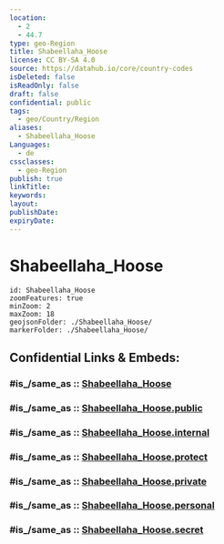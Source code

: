 ```yaml
---
location:
  - 2
  - 44.7
type: geo-Region
title: Shabeellaha_Hoose
license: CC BY-SA 4.0
source: https://datahub.io/core/country-codes
isDeleted: false
isReadOnly: false
draft: false
confidential: public
tags:
  - geo/Country/Region
aliases:
  - Shabeellaha_Hoose
Languages:
  - de
cssclasses:
  - geo-Region
publish: true
linkTitle:
keywords:
layout:
publishDate:
expiryDate:
---
```


# Shabeellaha_Hoose

```leaflet
id: Shabeellaha_Hoose
zoomFeatures: true 
minZoom: 2 
maxZoom: 18
geojsonFolder: ./Shabeellaha_Hoose/
markerFolder: ./Shabeellaha_Hoose/
```


## Confidential Links & Embeds: 

### #is_/same_as :: [Shabeellaha_Hoose](/_Standards/Earth/Continent/Africa/Africa~East/Somalia/Regions~Somalia/Shabeellaha_Hoose.md) 

### #is_/same_as :: [Shabeellaha_Hoose.public](/_public/Earth/Continent/Africa/Africa~East/Somalia/Regions~Somalia/Shabeellaha_Hoose.public.md) 

### #is_/same_as :: [Shabeellaha_Hoose.internal](/_internal/Earth/Continent/Africa/Africa~East/Somalia/Regions~Somalia/Shabeellaha_Hoose.internal.md) 

### #is_/same_as :: [Shabeellaha_Hoose.protect](/_protect/Earth/Continent/Africa/Africa~East/Somalia/Regions~Somalia/Shabeellaha_Hoose.protect.md) 

### #is_/same_as :: [Shabeellaha_Hoose.private](/_private/Earth/Continent/Africa/Africa~East/Somalia/Regions~Somalia/Shabeellaha_Hoose.private.md) 

### #is_/same_as :: [Shabeellaha_Hoose.personal](/_personal/Earth/Continent/Africa/Africa~East/Somalia/Regions~Somalia/Shabeellaha_Hoose.personal.md) 

### #is_/same_as :: [Shabeellaha_Hoose.secret](/_secret/Earth/Continent/Africa/Africa~East/Somalia/Regions~Somalia/Shabeellaha_Hoose.secret.md)

